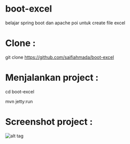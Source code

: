 # boot-excel
belajar spring boot dan apache poi untuk create file excel

# Clone :
git clone https://github.com/saifiahmada/boot-excel

# Menjalankan project :
cd boot-excel

mvn jetty:run

# Screenshot project :
![alt tag](https://saifiahmada.files.wordpress.com/2015/01/selection_692.jpg)

